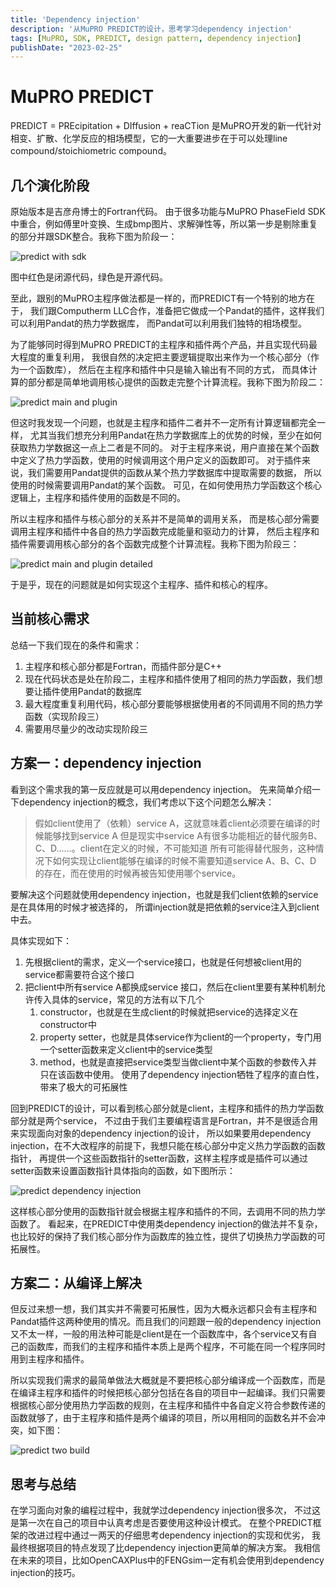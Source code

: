 ```yaml
---
title: 'Dependency injection'
description: '从MuPRO PREDICT的设计，思考学习dependency injection'
tags: [MuPRO, SDK, PREDICT, design pattern, dependency injection]
publishDate: "2023-02-25"
---
```


# MuPRO PREDICT

PREDICT = PREcipitation + DIffusion + reaCTion 
是MuPRO开发的新一代针对相变、扩散、化学反应的相场模型，它的一大重要进步在于可以处理line compound/stoichiometric compound。

## 几个演化阶段

原始版本是吉彦舟博士的Fortran代码。
由于很多功能与MuPRO PhaseField SDK中重合，例如傅里叶变换、生成bmp图片、求解弹性等，所以第一步是剔除重复的部分并跟SDK整合。我称下图为阶段一：

![predict with sdk](/assets/predict-with-sdk.png)

图中红色是闭源代码，绿色是开源代码。

至此，跟别的MuPRO主程序做法都是一样的，而PREDICT有一个特别的地方在于，
我们跟Computherm LLC合作，准备把它做成一个Pandat的插件，这样我们可以利用Pandat的热力学数据库，
而Pandat可以利用我们独特的相场模型。

为了能够同时得到MuPRO PREDICT的主程序和插件两个产品，并且实现代码最大程度的重复利用，
我很自然的决定把主要逻辑提取出来作为一个核心部分（作为一个函数库），
然后在主程序和插件中只是输入输出有不同的方式，
而具体计算的部分都是简单地调用核心提供的函数走完整个计算流程。我称下图为阶段二：

![predict main and plugin](/assets/predict-main-plugin.png)

但这时我发现一个问题，也就是主程序和插件二者并不一定所有计算逻辑都完全一样，
尤其当我们想充分利用Pandat在热力学数据库上的优势的时候，至少在如何获取热力学数据这一点上二者是不同的。
对于主程序来说，用户直接在某个函数中定义了热力学函数，使用的时候调用这个用户定义的函数即可。
对于插件来说，我们需要用Pandat提供的函数从某个热力学数据库中提取需要的数据，
所以使用的时候需要调用Pandat的某个函数。
可见，在如何使用热力学函数这个核心逻辑上，主程序和插件使用的函数是不同的。

所以主程序和插件与核心部分的关系并不是简单的调用关系，
而是核心部分需要调用主程序和插件中各自的热力学函数完成能量和驱动力的计算，
然后主程序和插件需要调用核心部分的各个函数完成整个计算流程。我称下图为阶段三：

![predict main and plugin detailed](/assets/predict-main-plugin-detailed.png)

于是乎，现在的问题就是如何实现这个主程序、插件和核心的程序。

## 当前核心需求

总结一下我们现在的条件和需求：
1. 主程序和核心部分都是Fortran，而插件部分是C++
2. 现在代码状态是处在阶段二，主程序和插件使用了相同的热力学函数，我们想要让插件使用Pandat的数据库
3. 最大程度重复利用代码，核心部分要能够根据使用者的不同调用不同的热力学函数（实现阶段三）
4. 需要用尽量少的改动实现阶段三

## 方案一：dependency injection

看到这个需求我的第一反应就是可以用dependency injection。
先来简单介绍一下dependency injection的概念，我们考虑以下这个问题怎么解决：

> 假如client使用了（依赖）service A，这就意味着client必须要在编译的时候能够找到service A
> 但是现实中service A有很多功能相近的替代服务B、C、D......。client在定义的时候，不可能知道
> 所有可能得替代服务，这种情况下如何实现让client能够在编译的时候不需要知道service A、B、C、D
> 的存在，而在使用的时候再被告知使用哪个service。

要解决这个问题就使用dependency injection，也就是我们client依赖的service是在具体用的时候才被选择的，
所谓injection就是把依赖的service注入到client中去。

具体实现如下：
1. 先根据client的需求，定义一个service接口，也就是任何想被client用的service都需要符合这个接口
2. 把client中所有service A都换成service 接口，然后在client里要有某种机制允许传入具体的service，常见的方法有以下几个
   1. constructor，也就是在生成client的时候就把service的选择定义在constructor中
   2. property setter，也就是具体service作为client的一个property，专门用一个setter函数来定义client中的service类型
   3. method，也就是直接把service类型当做client中某个函数的参数传入并只在该函数中使用。
使用了dependency injection牺牲了程序的直白性，带来了极大的可拓展性

回到PREDICT的设计，可以看到核心部分就是client，主程序和插件的热力学函数部分就是两个service，
不过由于我们主要编程语言是Fortran，并不是很适合用来实现面向对象的dependency injection的设计，
所以如果要用dependency injection，在不大改程序的前提下，我想只能在核心部分中定义热力学函数的函数指针，
再提供一个这些函数指针的setter函数，这样主程序或是插件可以通过setter函数来设置函数指针具体指向的函数，如下图所示：

![predict dependency injection](/assets/predict-di.png)

这样核心部分使用的函数指针就会根据主程序和插件的不同，去调用不同的热力学函数了。
看起来，在PREDICT中使用类dependency injection的做法并不复杂，
也比较好的保持了我们核心部分作为函数库的独立性，提供了切换热力学函数的可拓展性。

## 方案二：从编译上解决

但反过来想一想，我们其实并不需要可拓展性，因为大概永远都只会有主程序和Pandat插件这两种使用的情况。而且我们的问题跟一般的dependency injection又不太一样，一般的用法种可能是client是在一个函数库中，各个service又有自己的函数库，而我们的主程序和插件本质上是两个程序，不可能在同一个程序同时用到主程序和插件。

所以实现我们需求的最简单做法大概就是不要把核心部分编译成一个函数库，而是在编译主程序和插件的时候把核心部分包括在各自的项目中一起编译。我们只需要根据核心部分使用热力学函数的规则，在主程序和插件中各自定义符合参数传递的函数就够了，由于主程序和插件是两个编译的项目，所以用相同的函数名并不会冲突，如下图：

![predict two build](/assets/predict-build.png)


## 思考与总结

在学习面向对象的编程过程中，我就学过dependency injection很多次，
不过这是第一次在自己的项目中认真考虑是否要使用这种设计模式。
在整个PREDICT框架的改进过程中通过一两天的仔细思考dependency injection的实现和优劣，
我最终根据项目的特点发现了比dependency injection更简单的解决方案。
我相信在未来的项目，比如OpenCAXPlus中的FENGsim一定有机会使用到dependency injection的技巧。